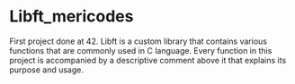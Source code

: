 # Libft_mericodes
First project done at 42. Libft is a custom library that contains various functions that are commonly used in C language. Every function in this project is accompanied by a descriptive comment above it that explains its purpose and usage. 

